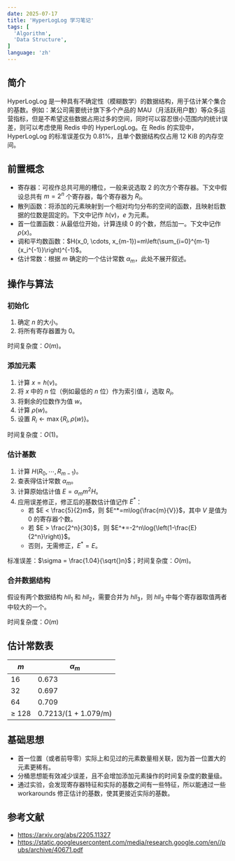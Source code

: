 ```yaml
---
date: 2025-07-17
title: 'HyperLogLog 学习笔记'
tags: [
  'Algorithm',
  'Data Structure',
]
language: 'zh'
---
```


## 简介

HyperLogLog 是一种具有不确定性（模糊数学）的数据结构，用于估计某个集合的基数。例如：某公司需要统计旗下多个产品的 MAU（月活跃用户数）等众多运营指标，但是不希望这些数据占用过多的空间，同时可以容忍很小范围内的统计误差，则可以考虑使用 Redis 中的 HyperLogLog。在 Redis 的实现中，HyperLogLog 的标准误差仅为 0.81%，且单个数据结构仅占用 12 KiB 的内存空间。

## 前置概念

- 寄存器：可视作总共可用的槽位，一般来说选取 2 的次方个寄存器。下文中假设总共有 $m = 2^n$ 个寄存器，每个寄存器为 $R_i$。
- 散列函数：将添加的元素映射到一个相对均匀分布的空间的函数，且映射后数据的位数是固定的。下文中记作 $h(v)$，$e$ 为元素。
- 首一位置函数：从最低位开始，计算连续 0 的个数，然后加一。下文中记作 $\rho(x)$。
- 调和平均数函数：$H(x_0, \cdots, x_{m-1})=m\left(\sum_{i=0}^{m-1}{x_i^{-1}}\right)^{-1}$。
- 估计常数：根据 $m$ 确定的一个估计常数 $\alpha_m$，此处不展开叙述。

## 操作与算法

### 初始化

1. 确定 $n$ 的大小。
2. 将所有寄存器置为 0。

时间复杂度：$O(m)$。

### 添加元素

1. 计算 $x = h(v)$。
2. 将 $x$ 中的 $n$ 位（例如最低的 $n$ 位）作为索引值 $i$，选取 $R_i$。
3. 将剩余的位数作为值 $w$。
4. 计算 $\rho(w)$。
5. 设置 $R_i \leftarrow \max\left\{R_i, \rho(w)\right\}$。

时间复杂度：$O(1)$。

### 估计基数

1. 计算 $H(R_0, \cdots, R_{m-1})$。
2. 查表得估计常数 $\alpha_m$。
3. 计算原始估计值 $E=\alpha_m m^2 H$。
4. 应用误差修正，修正后的基数估计值记作 $E^*$：
    - 若 $E < \frac{5}{2}m$，则 $E^*=m\log{\frac{m}{V}}$，其中 $V$ 是值为 0 的寄存器个数。
    - 若 $E > \frac{2^n}{30}$，则 $E^*=-2^n\log{\left(1-\frac{E}{2^n}\right)}$。
    - 否则，无需修正，$E^* = E$。

标准误差：$\sigma = \frac{1.04}{\sqrt{}n}$；时间复杂度：$O(m)$。

### 合并数据结构

假设有两个数据结构 $hll_1$ 和 $hll_2$，需要合并为 $hll_3$，则 $hll_3$ 中每个寄存器取值两者中较大的一个。

时间复杂度：$O(m)$

## 估计常数表

| $m$ | $\alpha_m$ |
| - | - |
| 16 | 0.673 |
| 32 | 0.697 |
| 64 | 0.709 |
| ≥ 128 | 0.7213/(1 + 1.079/m) |

## 基础思想

- 首一位置（或者前导零）实际上和见过的元素数量相关联，因为首一位置大的元素更稀有。
- 分桶思想能有效减少误差，且不会增加添加元素操作的时间复杂度的数量级。
- 通过实验，会发现寄存器特征和实际的基数之间有一些特征，所以能通过一些 workarounds 修正估计的基数，使其更接近实际的基数。

## 参考文献

- <https://arxiv.org/abs/2205.11327>
- <https://static.googleusercontent.com/media/research.google.com/en//pubs/archive/40671.pdf>
